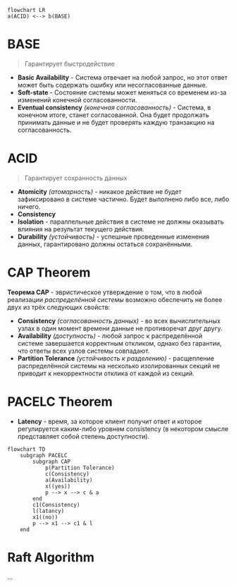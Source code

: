 ```mermaid
flowchart LR
a(ACID) <--> b(BASE)
```

# BASE
> Гарантирует быстродействие
- **Basic Availability** - Система отвечает на любой запрос, но этот ответ может быть содержать ошибку или несогласованные данные.
- **Soft-state** - Состояние системы может меняться со временем из-за изменений конечной согласованности.
- **Eventual consistency** *(конечная согласованность)* - Система, в конечном итоге, станет согласованной. Она будет продолжать принимать данные и не будет проверять каждую транзакцию на согласованность.

# ACID
> Гарантирует сохранность данных
- **Atomicity** *(атомарность)* - никакое действие не будет зафиксировано в системе частично. Будет выполнено либо все, либо ничего.
- **Consistency**
- **Isolation** - параллельные действия в системе не должны оказывать влияния на результат текущего действия.
- **Durability** *(устойчивость)* - успешные проведенные изменения данных, гарантировано должны остаться сохранёнными.

# CAP Theorem

**Теорема CAP** - эвристическое утверждение о том, что в любой реализации *распределённой системы* возможно обеспечить не более двух из трёх следующих свойств:

- **Consistency** *(согласованность данных)* - во всех вычислительных узлах в один момент времени данные не противоречат друг другу.
- **Availability** *(доступность)* - любой запрос к распределённой системе завершается корректным откликом, однако без гарантии, что ответы всех узлов системы совпадают.
- **Partition Tolerance** *(устойчивость к разделению)* - расщепление распределённой системы на несколько изолированных секций не приводит к некорректности отклика от каждой из секций.

# PACELC Theorem

- **Latency** - время, за которое клиент получит ответ и которое регулируется каким-либо уровнем consistency (в некотором смысле представляет собой степень доступности).

```mermaid
flowchart TD
	subgraph PACELC
		subgraph CAP
			p(Partition Tolerance)
			c(Consistency)
			a(Availability)
			x((yes))
			p --> x --> c & a
		end
		c1(Consistency)
		l(latancy)
		x1((no))
		p --> x1 --> c1 & l
	end
```

# Raft Algorithm
...